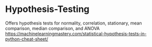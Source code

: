 # Hypothesis-Testing
Offers hypothesis tests for normality, correlation, stationary, mean comparison, median comparison, and ANOVA  
https://machinelearningmastery.com/statistical-hypothesis-tests-in-python-cheat-sheet/  
